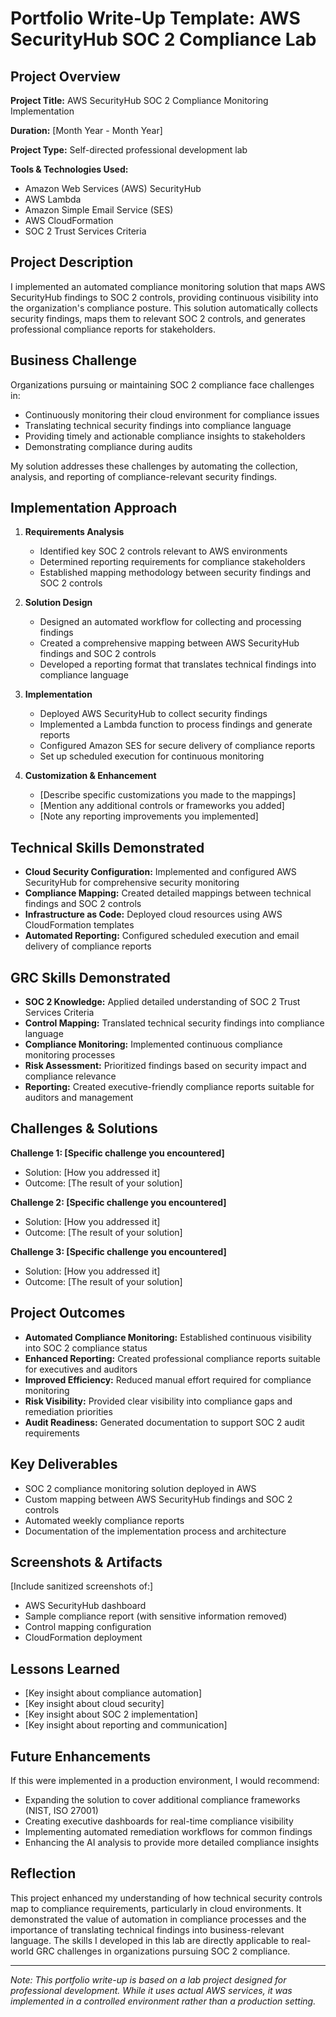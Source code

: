 # Portfolio Write-Up Template: AWS SecurityHub SOC 2 Compliance Lab

## Project Overview

**Project Title:** AWS SecurityHub SOC 2 Compliance Monitoring Implementation

**Duration:** [Month Year - Month Year]

**Project Type:** Self-directed professional development lab

**Tools & Technologies Used:**
- Amazon Web Services (AWS) SecurityHub
- AWS Lambda
- Amazon Simple Email Service (SES)
- AWS CloudFormation
- SOC 2 Trust Services Criteria

## Project Description

I implemented an automated compliance monitoring solution that maps AWS SecurityHub findings to SOC 2 controls, providing continuous visibility into the organization's compliance posture. This solution automatically collects security findings, maps them to relevant SOC 2 controls, and generates professional compliance reports for stakeholders.

## Business Challenge

Organizations pursuing or maintaining SOC 2 compliance face challenges in:
- Continuously monitoring their cloud environment for compliance issues
- Translating technical security findings into compliance language
- Providing timely and actionable compliance insights to stakeholders
- Demonstrating compliance during audits

My solution addresses these challenges by automating the collection, analysis, and reporting of compliance-relevant security findings.

## Implementation Approach

1. **Requirements Analysis**
   - Identified key SOC 2 controls relevant to AWS environments
   - Determined reporting requirements for compliance stakeholders
   - Established mapping methodology between security findings and SOC 2 controls

2. **Solution Design**
   - Designed an automated workflow for collecting and processing findings
   - Created a comprehensive mapping between AWS SecurityHub findings and SOC 2 controls
   - Developed a reporting format that translates technical findings into compliance language

3. **Implementation**
   - Deployed AWS SecurityHub to collect security findings
   - Implemented a Lambda function to process findings and generate reports
   - Configured Amazon SES for secure delivery of compliance reports
   - Set up scheduled execution for continuous monitoring

4. **Customization & Enhancement**
   - [Describe specific customizations you made to the mappings]
   - [Mention any additional controls or frameworks you added]
   - [Note any reporting improvements you implemented]

## Technical Skills Demonstrated

- **Cloud Security Configuration:** Implemented and configured AWS SecurityHub for comprehensive security monitoring
- **Compliance Mapping:** Created detailed mappings between technical findings and SOC 2 controls
- **Infrastructure as Code:** Deployed cloud resources using AWS CloudFormation templates
- **Automated Reporting:** Configured scheduled execution and email delivery of compliance reports

## GRC Skills Demonstrated

- **SOC 2 Knowledge:** Applied detailed understanding of SOC 2 Trust Services Criteria
- **Control Mapping:** Translated technical security findings into compliance language
- **Compliance Monitoring:** Implemented continuous compliance monitoring processes
- **Risk Assessment:** Prioritized findings based on security impact and compliance relevance
- **Reporting:** Created executive-friendly compliance reports suitable for auditors and management

## Challenges & Solutions

**Challenge 1: [Specific challenge you encountered]**
- Solution: [How you addressed it]
- Outcome: [The result of your solution]

**Challenge 2: [Specific challenge you encountered]**
- Solution: [How you addressed it]
- Outcome: [The result of your solution]

**Challenge 3: [Specific challenge you encountered]**
- Solution: [How you addressed it]
- Outcome: [The result of your solution]

## Project Outcomes

- **Automated Compliance Monitoring:** Established continuous visibility into SOC 2 compliance status
- **Enhanced Reporting:** Created professional compliance reports suitable for executives and auditors
- **Improved Efficiency:** Reduced manual effort required for compliance monitoring
- **Risk Visibility:** Provided clear visibility into compliance gaps and remediation priorities
- **Audit Readiness:** Generated documentation to support SOC 2 audit requirements

## Key Deliverables

- SOC 2 compliance monitoring solution deployed in AWS
- Custom mapping between AWS SecurityHub findings and SOC 2 controls
- Automated weekly compliance reports
- Documentation of the implementation process and architecture

## Screenshots & Artifacts

[Include sanitized screenshots of:]
- AWS SecurityHub dashboard
- Sample compliance report (with sensitive information removed)
- Control mapping configuration
- CloudFormation deployment

## Lessons Learned

- [Key insight about compliance automation]
- [Key insight about cloud security]
- [Key insight about SOC 2 implementation]
- [Key insight about reporting and communication]

## Future Enhancements

If this were implemented in a production environment, I would recommend:
- Expanding the solution to cover additional compliance frameworks (NIST, ISO 27001)
- Creating executive dashboards for real-time compliance visibility
- Implementing automated remediation workflows for common findings
- Enhancing the AI analysis to provide more detailed compliance insights

## Reflection

This project enhanced my understanding of how technical security controls map to compliance requirements, particularly in cloud environments. It demonstrated the value of automation in compliance processes and the importance of translating technical findings into business-relevant language. The skills I developed in this lab are directly applicable to real-world GRC challenges in organizations pursuing SOC 2 compliance.

---

*Note: This portfolio write-up is based on a lab project designed for professional development. While it uses actual AWS services, it was implemented in a controlled environment rather than a production setting.* 